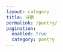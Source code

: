 ```yaml
---
layout: category
title: 诗歌
permalink: /poetry/
pagination:
  enabled: true
  category: poetry
---
```


